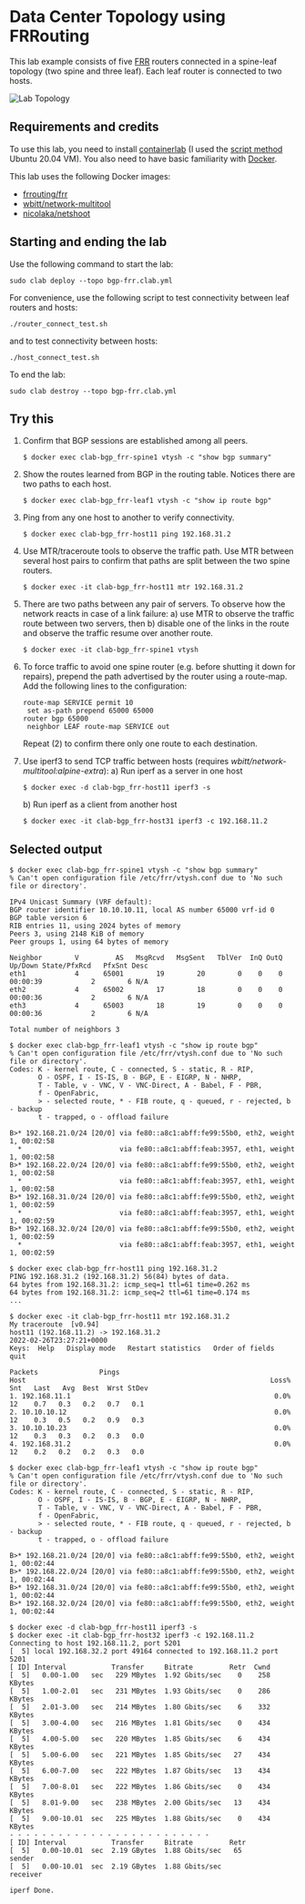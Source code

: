 # Data Center Topology using FRRouting

This lab example consists of five [FRR](https://frrouting.org/) routers connected in a spine-leaf topology (two spine and three leaf). Each leaf router is connected to two hosts.


![Lab Topology](img/bgp_frr.png)


## Requirements and credits

To use this lab, you need to install [containerlab](https://containerlab.srlinux.dev/) (I used the [script method](https://containerlab.srlinux.dev/install/#install-script) Ubuntu 20.04 VM). You also need to have basic familiarity with [Docker](https://www.docker.com/).

This lab uses the following Docker images:

- [frrouting/frr](https://hub.docker.com/r/frrouting/frr)
- [wbitt/network-multitool](https://hub.docker.com/r/wbitt/network-multitool)
- [nicolaka/netshoot](https://hub.docker.com/r/nicolaka/netshoot)


## Starting and ending the lab

Use the following command to start the lab:

```
sudo clab deploy --topo bgp-frr.clab.yml
```

For convenience, use the following script to test connectivity between leaf routers and hosts:

```
./router_connect_test.sh
```

and to test connectivity between hosts:

```
./host_connect_test.sh
```

To end the lab:

```
sudo clab destroy --topo bgp-frr.clab.yml
```

## Try this

1. Confirm that BGP sessions are established among all peers.  

   ```
   $ docker exec clab-bgp_frr-spine1 vtysh -c "show bgp summary"
   ```

2. Show the routes learned from BGP in the routing table. Notices there are two paths to each host.

   ```
   $ docker exec clab-bgp_frr-leaf1 vtysh -c "show ip route bgp"
   ```

3. Ping from any one host to another to verify connectivity.

    ```
    $ docker exec clab-bgp_frr-host11 ping 192.168.31.2
    ```

4. Use MTR/traceroute tools to observe the traffic path. Use MTR between several host pairs to confirm that paths are split between the two spine routers.

    ```
    $ docker exec -it clab-bgp_frr-host11 mtr 192.168.31.2
    ```

5. There are two paths between any pair of servers. To observe how the network reacts in case of a link failure:
    a) use MTR to observe the traffic route between two servers, then
    b) disable one of the links in the route and observe the traffic resume over another route.

    ```
    $ docker exec -it clab-bgp_frr-spine1 vtysh
    ```

6. To force traffic to avoid one spine router (e.g. before shutting it down for repairs), prepend the path advertised by the router using a route-map. Add the following lines to the configuration:

    ```
    route-map SERVICE permit 10
     set as-path prepend 65000 65000
    router bgp 65000
     neighbor LEAF route-map SERVICE out
    ```

    Repeat (2) to confirm there only one route to each destination.

7. Use iperf3 to send TCP traffic between hosts (requires *wbitt/network-multitool:alpine-extra*):
   a) Run iperf as a server in one host

   ```
   $ docker exec -d clab-bgp_frr-host11 iperf3 -s
   ```

   b) Run iperf as a client from another host

   ```
   $ docker exec -it clab-bgp_frr-host31 iperf3 -c 192.168.11.2
   ```

## Selected output

```
$ docker exec clab-bgp_frr-spine1 vtysh -c "show bgp summary"
% Can't open configuration file /etc/frr/vtysh.conf due to 'No such file or directory'.

IPv4 Unicast Summary (VRF default):
BGP router identifier 10.10.10.11, local AS number 65000 vrf-id 0
BGP table version 6
RIB entries 11, using 2024 bytes of memory
Peers 3, using 2148 KiB of memory
Peer groups 1, using 64 bytes of memory

Neighbor        V         AS   MsgRcvd   MsgSent   TblVer  InQ OutQ  Up/Down State/PfxRcd   PfxSnt Desc
eth1            4      65001        19        20        0    0    0 00:00:39            2        6 N/A
eth2            4      65002        17        18        0    0    0 00:00:36            2        6 N/A
eth3            4      65003        18        19        0    0    0 00:00:36            2        6 N/A

Total number of neighbors 3
```


```
$ docker exec clab-bgp_frr-leaf1 vtysh -c "show ip route bgp"
% Can't open configuration file /etc/frr/vtysh.conf due to 'No such file or directory'.
Codes: K - kernel route, C - connected, S - static, R - RIP,
       O - OSPF, I - IS-IS, B - BGP, E - EIGRP, N - NHRP,
       T - Table, v - VNC, V - VNC-Direct, A - Babel, F - PBR,
       f - OpenFabric,
       > - selected route, * - FIB route, q - queued, r - rejected, b - backup
       t - trapped, o - offload failure

B>* 192.168.21.0/24 [20/0] via fe80::a8c1:abff:fe99:55b0, eth2, weight 1, 00:02:58
  *                        via fe80::a8c1:abff:feab:3957, eth1, weight 1, 00:02:58
B>* 192.168.22.0/24 [20/0] via fe80::a8c1:abff:fe99:55b0, eth2, weight 1, 00:02:58
  *                        via fe80::a8c1:abff:feab:3957, eth1, weight 1, 00:02:58
B>* 192.168.31.0/24 [20/0] via fe80::a8c1:abff:fe99:55b0, eth2, weight 1, 00:02:59
  *                        via fe80::a8c1:abff:feab:3957, eth1, weight 1, 00:02:59
B>* 192.168.32.0/24 [20/0] via fe80::a8c1:abff:fe99:55b0, eth2, weight 1, 00:02:59
  *                        via fe80::a8c1:abff:feab:3957, eth1, weight 1, 00:02:59
```

```
$ docker exec clab-bgp_frr-host11 ping 192.168.31.2
PING 192.168.31.2 (192.168.31.2) 56(84) bytes of data.
64 bytes from 192.168.31.2: icmp_seq=1 ttl=61 time=0.262 ms
64 bytes from 192.168.31.2: icmp_seq=2 ttl=61 time=0.174 ms
...
```

```
$ docker exec -it clab-bgp_frr-host11 mtr 192.168.31.2
My traceroute  [v0.94]
host11 (192.168.11.2) -> 192.168.31.2                                              2022-02-26T23:27:21+0000
Keys:  Help   Display mode   Restart statistics   Order of fields   quit
                                                                Packets               Pings
Host                                                            Loss%   Snt   Last   Avg  Best  Wrst StDev
1. 192.168.11.1                                                  0.0%    12    0.7   0.3   0.2   0.7   0.1
2. 10.10.10.12                                                   0.0%    12    0.3   0.5   0.2   0.9   0.3
3. 10.10.10.23                                                   0.0%    12    0.3   0.3   0.2   0.3   0.0
4. 192.168.31.2                                                  0.0%    12    0.2   0.2   0.2   0.3   0.0
```


```
$ docker exec clab-bgp_frr-leaf1 vtysh -c "show ip route bgp"
% Can't open configuration file /etc/frr/vtysh.conf due to 'No such file or directory'.
Codes: K - kernel route, C - connected, S - static, R - RIP,
       O - OSPF, I - IS-IS, B - BGP, E - EIGRP, N - NHRP,
       T - Table, v - VNC, V - VNC-Direct, A - Babel, F - PBR,
       f - OpenFabric,
       > - selected route, * - FIB route, q - queued, r - rejected, b - backup
       t - trapped, o - offload failure

B>* 192.168.21.0/24 [20/0] via fe80::a8c1:abff:fe99:55b0, eth2, weight 1, 00:02:44
B>* 192.168.22.0/24 [20/0] via fe80::a8c1:abff:fe99:55b0, eth2, weight 1, 00:02:44
B>* 192.168.31.0/24 [20/0] via fe80::a8c1:abff:fe99:55b0, eth2, weight 1, 00:02:44
B>* 192.168.32.0/24 [20/0] via fe80::a8c1:abff:fe99:55b0, eth2, weight 1, 00:02:44
```


```
$ docker exec -d clab-bgp_frr-host11 iperf3 -s
$ docker exec -it clab-bgp_frr-host32 iperf3 -c 192.168.11.2
Connecting to host 192.168.11.2, port 5201
[  5] local 192.168.32.2 port 49164 connected to 192.168.11.2 port 5201
[ ID] Interval           Transfer     Bitrate         Retr  Cwnd
[  5]   0.00-1.00   sec   229 MBytes  1.92 Gbits/sec    0    258 KBytes
[  5]   1.00-2.01   sec   231 MBytes  1.93 Gbits/sec    0    286 KBytes
[  5]   2.01-3.00   sec   214 MBytes  1.80 Gbits/sec    6    332 KBytes
[  5]   3.00-4.00   sec   216 MBytes  1.81 Gbits/sec    0    434 KBytes
[  5]   4.00-5.00   sec   220 MBytes  1.85 Gbits/sec    6    434 KBytes
[  5]   5.00-6.00   sec   221 MBytes  1.85 Gbits/sec   27    434 KBytes
[  5]   6.00-7.00   sec   222 MBytes  1.87 Gbits/sec   13    434 KBytes
[  5]   7.00-8.01   sec   222 MBytes  1.86 Gbits/sec    0    434 KBytes
[  5]   8.01-9.00   sec   238 MBytes  2.00 Gbits/sec   13    434 KBytes
[  5]   9.00-10.01  sec   225 MBytes  1.88 Gbits/sec    0    434 KBytes
- - - - - - - - - - - - - - - - - - - - - - - - -
[ ID] Interval           Transfer     Bitrate         Retr
[  5]   0.00-10.01  sec  2.19 GBytes  1.88 Gbits/sec   65             sender
[  5]   0.00-10.01  sec  2.19 GBytes  1.88 Gbits/sec                  receiver

iperf Done.
```
